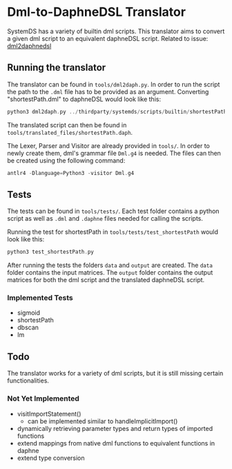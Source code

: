 <!--
Copyright 2021 The DAPHNE Consortium

Licensed under the Apache License, Version 2.0 (the "License");
you may not use this file except in compliance with the License.
You may obtain a copy of the License at

    http://www.apache.org/licenses/LICENSE-2.0

Unless required by applicable law or agreed to in writing, software
distributed under the License is distributed on an "AS IS" BASIS,
WITHOUT WARRANTIES OR CONDITIONS OF ANY KIND, either express or implied.
See the License for the specific language governing permissions and
limitations under the License.
-->

# Dml-to-DaphneDSL Translator

SystemDS has a variety of builtin dml scripts. This translator aims to convert a given dml script to an equivalent daphneDSL script. Related to issue: [dml2daphnedsl](/issues/529)

## Running the translator

The translator can be found in `tools/dml2daph.py`.  In order to run the script the path to the `.dml` file has to be provided as an argument. Converting "shortestPath.dml" to daphneDSL would look like this:

```cpp
python3 dml2daph.py ../thirdparty/systemds/scripts/builtin/shortestPath.dml
```

The translated script can then be found in `tools/translated_files/shortestPath.daph`.

The Lexer, Parser and Visitor are already provided in `tools/`. In order to newly create them, dml's grammar file `Dml.g4` is needed. The files can then be created using the following command:

```cpp
antlr4 -Dlanguage=Python3 -visitor Dml.g4
```

## Tests

The tests can be found in `tools/tests/`. Each test folder contains a python script as well as `.dml` and `.daphne` files needed for calling the scripts.

Running the test for shortestPath in `tools/tests/test_shortestPath` would look like this:

```cpp
python3 test_shortestPath.py
```

After running the tests the folders `data` and `output` are created. The `data` folder contains the input matrices. The `output` folder contains the output matrices for both the dml script and the translated daphneDSL script.

### Implemented Tests

* sigmoid
* shortestPath
* dbscan
* lm

## Todo

The translator works for a variety of dml scripts, but it is still missing certain functionalities.

### Not Yet Implemented

* visitImportStatement()
    * can be implemented similar to handleImplicitImport()
* dynamically retrieving parameter types and return types of imported functions
* extend mappings from native dml functions to equivalent functions in daphne
* extend type conversion

